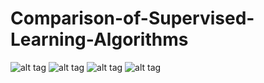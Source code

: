 # Comparison-of-Supervised-Learning-Algorithms

![alt tag](https://cloud.githubusercontent.com/assets/11895068/14029612/57b0890c-f1c0-11e5-9f44-d96ed0e9b9ec.jpg)
![alt tag](https://cloud.githubusercontent.com/assets/11895068/14029613/57b17a06-f1c0-11e5-9a68-ea481e6ad018.jpg)
![alt tag](https://cloud.githubusercontent.com/assets/11895068/14029615/57b25bba-f1c0-11e5-8f61-b6411724ceb9.jpg)
![alt tag](https://cloud.githubusercontent.com/assets/11895068/14029614/57b1a2d8-f1c0-11e5-9c4c-07a1eef9e2f7.jpg)

